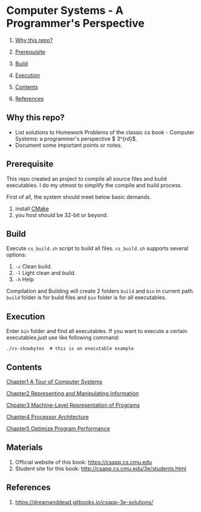 # Computer Systems - A Programmer's Perspective
1. [Why this repo?](#Why-this-repo)
   
2. [Prerequisite](#Prerequisite)
   
3. [Build](#Build)
   
4. [Execution](#Execution)
   
5. [Contents](#Contents)

6. [References](#references)


## Why this repo?
- List solutions to Homework Problems of the classic cs book - Computer Systems: a programmer's perspective $ 3^{rd}$.
- Document some important points or notes.

## Prerequisite
This repo created an project to compile all source files and build executables.
I do my utmost to simplify the compile and build process.

First of all, the system should meet below basic demands.
1. install [CMake](https://cmake.org/)
2. you host should be 32-bit or beyond.

## Build
Execute `cs_build.sh` script to build all files.
`cs_build.sh` supports several options:
1. `-c`  Clean build.
2. `-l`  Light clean and build.
3. `-h`  Help

Compilation and Building will create 2 folders `build` and `bin` in current path.
`build` folder is for build files and `bin` folder is for all executables.

## Execution
Enter `bin` folder and find all executables. If you want to execute a certain executables,just use like following command:
```shell
./cs-showbytes  # this is an executable example
```

## Contents
[Chapter1 A Tour of Computer Systems](./ch1/)

[Chapter2 Representing and Manipulating Information](./ch2/)

[Chpater3 Machine-Level Representation of Programs](./ch3/)

[Chapter4 Processor Architecture](./ch4/)

[Chapter5 Optimize Program Performance](./ch5/)

## Materials
1. Official website of this book: https://csapp.cs.cmu.edu
2. Student site for this book: http://csapp.cs.cmu.edu/3e/students.html

## References
1. https://dreamanddead.gitbooks.io/csapp-3e-solutions/
